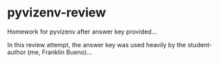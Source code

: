 # pyvizenv-review
Homework for pyvizenv after answer key provided...

In this review attempt, the answer key was used heavily by the student-author (me, Franklin Bueno)...
